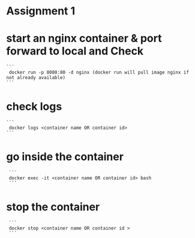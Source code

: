 
# Assignment 1

# start an nginx container & port forward to local and Check
    ```
     docker run -p 8080:80 -d nginx (docker run will pull image nginx if not already available)
    ```

# check logs
    ```
     docker logs <container name OR container id>
    ```

# go inside the container
     ```
     docker exec -it <container name OR container id> bash
     ```

# stop the container
     ```
     docker stop <container name OR container id >
     ```
